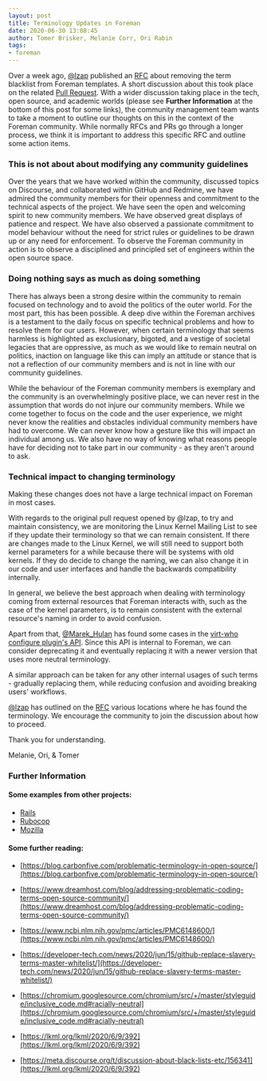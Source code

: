 ```yaml
---
layout: post
title: Terminology Updates in Foreman
date: 2020-06-30 13:08:45
author: Tomer Brisker, Melanie Corr, Ori Rabin
tags:
- foreman
---
```


Over a week ago, [@lzap](https://community.theforeman.org/u/lzap/summary) published an [RFC](https://community.theforeman.org/t/rfc-replacing-blacklist-with-blocklist-in-our-templates/19276) about removing the term blacklist from Foreman templates. A short discussion about this took place on the related [Pull Request](https://github.com/theforeman/community-templates/pull/746). With a wider discussion taking place in the tech, open source, and academic worlds (please see **Further Information** at the bottom of this post for some links), the community management team wants to take a moment to outline our thoughts on this in the context of the Foreman community. While normally RFCs and PRs go through a longer process, we think it is important to address this specific RFC and outline some action items.

<!--more-->


### This is not about about modifying any community guidelines

Over the years that we have worked within the community, discussed topics on Discourse, and collaborated within GitHub and Redmine, we have admired the community members for their openness and commitment to the technical aspects of the project. We have seen the open and welcoming spirit to new community members. We have observed great displays of patience and respect. We have also observed a passionate commitment to model behaviour without the need for strict rules or guidelines to be drawn up or any need for enforcement. To observe the Foreman community in action is to observe a disciplined and principled set of engineers within the open source space.

### Doing nothing says as much as doing something

There has always been a strong desire within the community to remain focused on technology and to avoid the politics of the outer world. For the most part, this has been possible. A deep dive within the Foreman archives is a testament to the daily focus on specific technical problems and how to resolve them for our users. However,  when certain terminology that seems harmless is highlighted as exclusionary, bigoted, and a vestige of societal legacies that are oppressive, as much as we would like to remain neutral on politics, inaction on language like this can imply an attitude or stance that is not a reflection of our community members and is not in line with our community guidelines.

While the behaviour of the Foreman community members is exemplary and the community is an overwhelmingly positive place, we can never rest in the assumption that words do not injure our community members. While we come together to focus on the code and the user experience, we might never know the realities and obstacles individual community members have had to overcome. We can never know how a gesture like this will impact an individual among us. We also have no way of knowing what reasons people have for deciding not to take part in our community - as they aren't around to ask.

### Technical impact to changing terminology

Making these changes does not have a large technical impact on Foreman in most cases. 

With regards to the original pull request opened by @lzap, to try and maintain consistency, we are monitoring the Linux Kernel Mailing List to see if they update their terminology so that we can remain consistent. If there are changes made to the Linux Kernel, we will still need to support both kernel parameters for a while because there will be systems with old kernels. If they do decide to change the naming, we can also change it in our code and user interfaces and handle the backwards compatibility internally.

In general, we believe the best approach when dealing with terminology coming from external resources that Foreman interacts with, such as the case of the kernel parameters, is to remain consistent with the external resource's naming in order to avoid confusion.

Apart from that, [@Marek_Hulan](https://community.theforeman.org/u/marek_hulan/summary) has found some cases in the [virt-who configure plugin's API](https://github.com/theforeman/foreman_virt_who_configure/blob/master/app/controllers/foreman_virt_who_configure/api/v2/configs_controller.rb#L44-L45). Since this API is internal to Foreman, we can consider deprecating it and eventually replacing it with a newer version that uses more neutral terminology.

A similar approach can be taken for any other internal usages of such terms - gradually replacing them, while reducing confusion and avoiding breaking users' workflows.

[@lzap](https://community.theforeman.org/u/lzap/summary) has outlined on the [RFC](https://community.theforeman.org/t/rfc-replacing-blacklist-with-blocklist-in-our-templates/19276/6) various locations where he has found the terminology. We encourage the community to join the discussion about how to proceed.

Thank you for understanding.

Melanie, Ori, & Tomer


### Further Information

#### Some examples from other projects:

* [Rails](https://github.com/rails/rails/pull/33681)
* [Rubocop](https://github.com/rubocop-hq/rubocop-rails/pull/265)
* [Mozilla](http://mckay.pub/2015-01-07-allowed/)

#### Some further reading:

* [https://blog.carbonfive.com/problematic-terminology-in-open-source/](https://blog.carbonfive.com/problematic-terminology-in-open-source/)

* [https://www.dreamhost.com/blog/addressing-problematic-coding-terms-open-source-community/](https://www.dreamhost.com/blog/addressing-problematic-coding-terms-open-source-community/)

* [https://www.ncbi.nlm.nih.gov/pmc/articles/PMC6148600/](https://www.ncbi.nlm.nih.gov/pmc/articles/PMC6148600/)

* [https://developer-tech.com/news/2020/jun/15/github-replace-slavery-terms-master-whitelist/](https://developer-tech.com/news/2020/jun/15/github-replace-slavery-terms-master-whitelist/)

* [https://chromium.googlesource.com/chromium/src/+/master/styleguide/inclusive_code.md#racially-neutral](https://chromium.googlesource.com/chromium/src/+/master/styleguide/inclusive_code.md#racially-neutral)

* [https://lkml.org/lkml/2020/6/9/392](https://lkml.org/lkml/2020/6/9/392)

* [https://meta.discourse.org/t/discussion-about-black-lists-etc/156341](https://lkml.org/lkml/2020/6/9/392)

